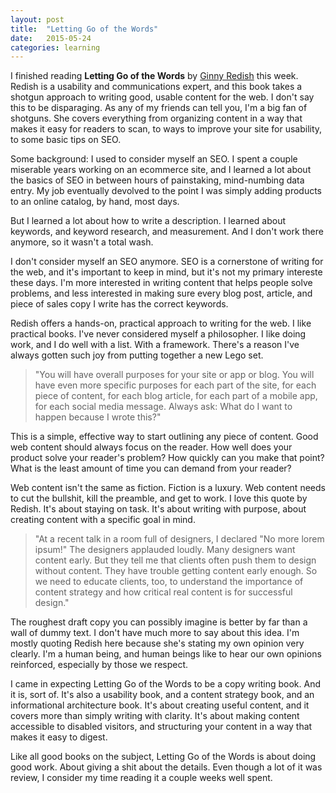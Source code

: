 ```yaml
---
layout: post
title:  "Letting Go of the Words"
date:   2015-05-24
categories: learning
---
```


I finished reading **Letting Go of the Words** by [Ginny Redish](http://www.redish.net/) this week. Redish is a usability and communications expert, and this book takes a shotgun approach to writing good, usable content for the web. I don't say this to be disparaging. As any of my friends can tell you, I'm a big fan of shotguns. She covers everything from organizing content in a way that makes it easy for readers to scan, to ways to improve your site for usability, to some basic tips on SEO.

Some background: I used to consider myself an SEO. I spent a couple miserable years working on an ecommerce site, and I learned a lot about the basics of SEO in between hours of painstaking, mind-numbing data entry. My job eventually devolved to the point I was simply adding products to an online catalog, by hand, most days.

But I learned a lot about how to write a description. I learned about keywords, and keyword research, and measurement. And I don't work there anymore, so it wasn't a total wash.

I don't consider myself an SEO anymore. SEO is a cornerstone of writing for the web, and it's important to keep in mind, but it's not my primary intereste these days. I'm more interested in writing content that helps people solve problems, and less interested in making sure every blog post, article, and piece of sales copy I write has the correct keywords.

Redish offers a hands-on, practical approach to writing for the web. I like practical books. I've never considered myself a philosopher. I like doing work, and I do well with a list. With a framework. There's a reason I've always gotten such joy from putting together a new Lego set.

<blockquote>"You will have overall purposes for your site or app or blog. You will have even more specific purposes for each part of the site, for each piece of content, for each blog article, for each part of a mobile app, for each social media message. Always ask: What do I want to happen because I wrote this?"</blockquote>

This is a simple, effective way to start outlining any piece of content. Good web content should always focus on the reader. How well does your product solve your reader's problem? How quickly can you make that point? What is the least amount of time you can demand from your reader?

Web content isn't the same as fiction. Fiction is a luxury. Web content needs to cut the bullshit, kill the preamble, and get to work. I love this quote by Redish. It's about staying on task. It's about writing with purpose, about creating content with a specific goal in mind.

<blockquote>"At a recent talk in a room full of designers, I declared "No more lorem ipsum!" The designers applauded loudly. Many designers want content early. But they tell me that clients often push them to design without content. They have trouble getting content early enough. So we need to educate clients, too, to understand the importance of content strategy and how critical real content is for successful design."</blockquote>

The roughest draft copy you can possibly imagine is better by far than a wall of dummy text. I don't have much more to say about this idea. I'm mostly quoting Redish here because she's stating my own opinion very clearly. I'm a human being, and human beings like to hear our own opinions reinforced, especially by those we respect.

I came in expecting Letting Go of the Words to be a copy writing book. And it is, sort of. It's also a usability book, and a content strategy book, and an informational architecture book. It's about creating useful content, and it covers more than simply writing with clarity. It's about making content accessible to disabled visitors, and structuring your content in a way that makes it easy to digest.

Like all good books on the subject, Letting Go of the Words is about doing good work. About giving a shit about the details. Even though a lot of it was review, I consider my time reading it a couple weeks well spent.